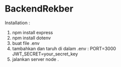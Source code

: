 # BackendRekber

Installation :
1. npm install express
2. npm install dotenv
3. buat file .env
4. tambahkan dan taruh di dalam .env :
PORT=3000
JWT_SECRET=your_secret_key
5. jalankan server node .
